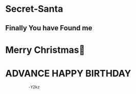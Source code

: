 # Secret-Santa

## Finally You have Found me 

# Merry Christmas🎄 

# ADVANCE HAPPY BIRTHDAY  

              -Y2kz
